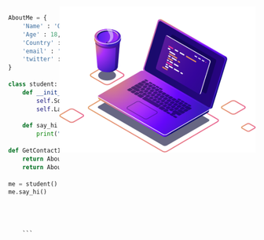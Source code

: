 
<img src="./img/computer-illustration.png" min-width="400px" max-width="400px" width="400px" align="right" alt="Computador iuriCode">



```python
AboutMe = {
    'Name' : 'Octavio Benjamin',
    'Age' : 18,
    'Country' : 'Argentina',
    'email' : 'benjaminmen55@gmail.com',
    'twitter' : 'Benjxmin_'
} 

class student:
    def __init__(self):
        self.SoftwareSkill = ['Photoshop', 'Illustrator', 'VisualStudioCode', 'OfficeSoftware']
        self.Languages = ['Python', 'C++', 'HTML & CSS'] # Know and in improvement

    def say_hi (self):
        print("Hi, Welcome to my profile")

def GetContactInformation():
    return AboutMe.email
    return AboutMe.twitter
    
me = student()
me.say_hi()
    
    
    
    
    ```
